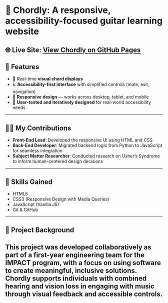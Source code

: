 # 🎸 Chordly: A responsive, accessibility-focused guitar learning website
🌐 **Live Site:** [View Chordly on GitHub Pages](https://sharmaankita3387.github.io/chordly/)
---
## 🌟 Features
- 🎵 Real-time **visual chord displays**
- ♿ **Accessibility-first interface** with simplified controls (mute, exit, navigation)
- 📱 **Responsive design** — works across desktop, tablet, and mobile
- 🔁 **User-tested and iteratively designed** for real-world accessibility needs
---
## 👩‍💻 My Contributions
- **Front-End Lead**: Developed the responsive UI using HTML and CSS
- **Back-End Developer**: Migrated backend logic from Python to JavaScript for seamless integration
- **Subject Matter Researcher**: Conducted research on Usher’s Syndrome to inform human-centered design decisions
---
## 🧰 Skills Gained
- HTML5
- CSS3 (Responsive Design with Media Queries)
- JavaScript (Vanilla JS)
- Git & GitHub
---
## 📖 Project Background
This project was developed collaboratively as part of a first-year engineering team for the **IMPACT program**, with a focus on using software to create meaningful, inclusive solutions. 
Chordly supports individuals with combined hearing and vision loss in engaging with music through visual feedback and accessible controls.
---
